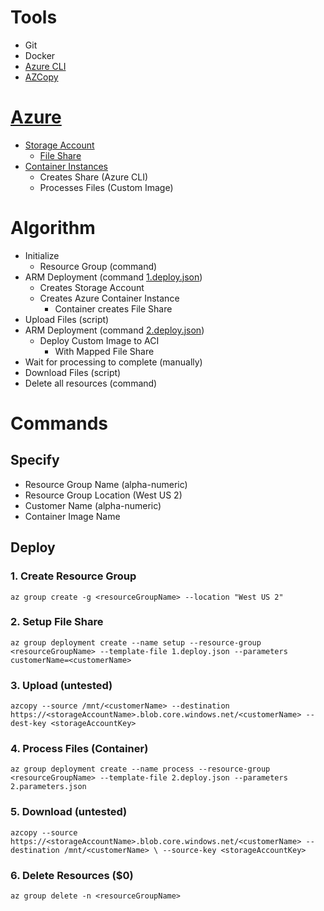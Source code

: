 # Tools
- Git
- Docker
- [Azure CLI](https://docs.microsoft.com/en-us/cli/azure/install-azure-cli?view=azure-cli-latest)
- [AZCopy](https://docs.microsoft.com/en-us/azure/storage/common/storage-use-azcopy-linux)

# [Azure](https://portal.azure.com)
- [Storage Account](https://docs.microsoft.com/en-us/azure/storage/)
    - [File Share](https://docs.microsoft.com/en-us/azure/storage/files/storage-files-introduction)
- [Container Instances](https://azure.microsoft.com/en-us/services/container-instances/)
    - Creates Share (Azure CLI)
    - Processes Files (Custom Image)

# Algorithm
- Initialize
    - Resource Group (command)
- ARM Deployment (command [1.deploy.json](https://github.com/jefking/hs-hack/blob/master/1.deploy.json))
    - Creates Storage Account
    - Creates Azure Container Instance
        - Container creates File Share
- Upload Files (script)
- ARM Deployment (command [2.deploy.json](https://github.com/jefking/hs-hack/blob/master/2.deploy.json))
    - Deploy Custom Image to ACI
        - With Mapped File Share
- Wait for processing to complete (manually)
- Download Files (script)
- Delete all resources (command)

# Commands
## Specify
- Resource Group Name (alpha-numeric)
- Resource Group Location (West US 2)
- Customer Name (alpha-numeric)
- Container Image Name

## Deploy
### 1. Create Resource Group
``
az group create -g <resourceGroupName> --location "West US 2"
``

### 2. Setup File Share
``
az group deployment create --name setup --resource-group <resourceGroupName> --template-file 1.deploy.json --parameters customerName=<customerName>
``

### 3. Upload (untested)
``
azcopy --source /mnt/<customerName> --destination https://<storageAccountName>.blob.core.windows.net/<customerName> --dest-key <storageAccountKey>
``

### 4. Process Files (Container)
``
az group deployment create --name process --resource-group <resourceGroupName> --template-file 2.deploy.json --parameters 2.parameters.json
``

### 5. Download (untested)
``
azcopy --source https://<storageAccountName>.blob.core.windows.net/<customerName> --destination /mnt/<customerName> \ --source-key <storageAccountKey>
``

### 6. Delete Resources ($0)
``
az group delete -n <resourceGroupName>
``